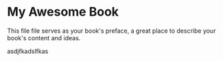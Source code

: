 # My Awesome Book

This file file serves as your book's preface, a great place to describe your book's content and ideas.



asdjfkadslfkas

